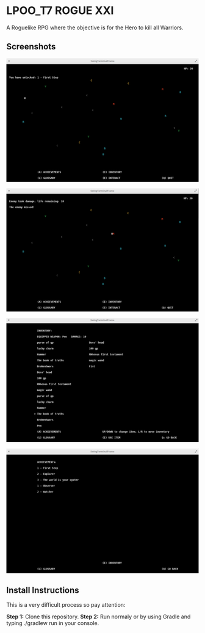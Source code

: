 ﻿# LPOO_T7 ROGUE XXI

A Roguelike RPG where the objective is for the Hero to kill all Warriors. 

## Screenshots

![Unlock Achievements](Image1.png)

![Fight against Warriors](Image4.png)

![Gain Loot](Image2.png)

![Master the arts](Image3.png)

## Install Instructions

This is a very difficult process so pay attention:

**Step 1:** Clone this repository.
**Step 2:** Run normaly or by using Gradle and typing ./gradlew run in your console.
